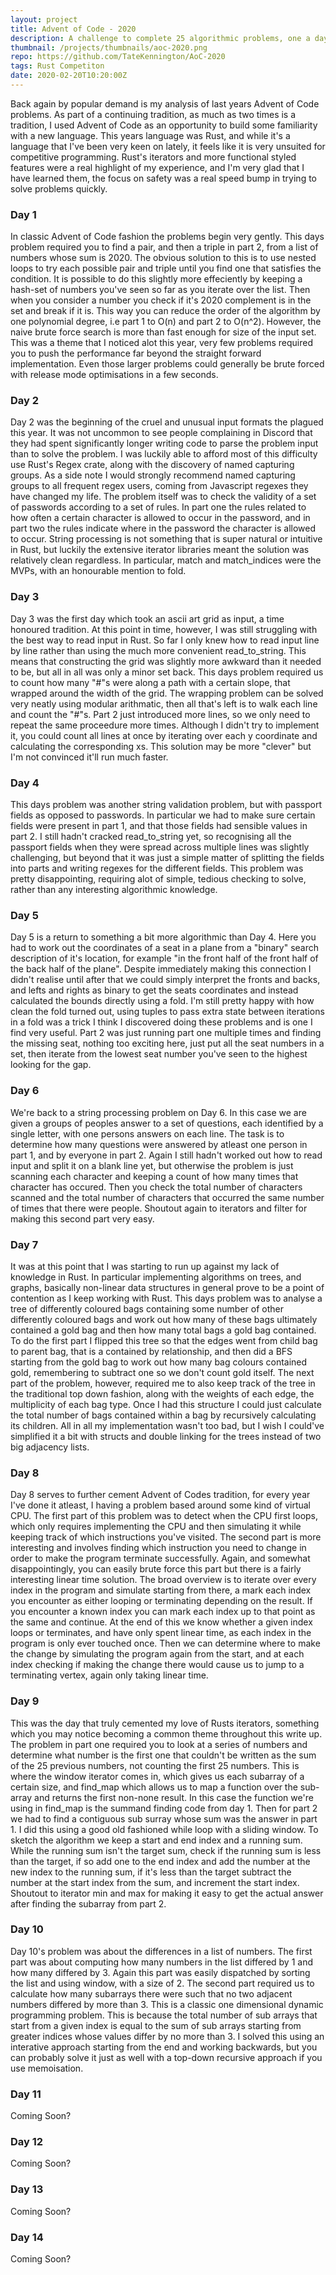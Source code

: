 ```yaml
---
layout: project
title: Advent of Code - 2020
description: A challenge to complete 25 algorithmic problems, one a day during the lead up to Christmas
thumbnail: /projects/thumbnails/aoc-2020.png
repo: https://github.com/TateKennington/AoC-2020
tags: Rust Competiton
date: 2020-02-20T10:20:00Z
---
```

Back again by popular demand is my analysis of last years Advent of Code problems. As part of a continuing tradition, as much as two times is a tradition, I used Advent of Code as an opportunity to build some familiarity with a new language. This years language was Rust, and while it's a language that I've been very keen on lately, it feels like it is very unsuited for competitive programming. Rust's iterators and more functional styled features were a real highlight of my experience, and I'm very glad that I have learned them, the focus on safety was a real speed bump in trying to solve problems quickly.

<h3>Day 1</h3>
In classic Advent of Code fashion the problems begin very gently. This days problem required you to find a pair, and then a triple in part 2, from a list of numbers whose sum is 2020. The obvious solution to this is to use nested loops to try each possible pair and triple until you find one that satisfies the condition. It is possible to do this slightly more effeciently by keeping a hash-set of numbers you've seen so far as you iterate over the list. Then when you consider a number you check if it's 2020 complement is in the set and break if it is. This way you can reduce the order of the algorithm by one polynomial degree, i.e part 1 to O(n) and part 2 to O(n^2). However, the naive brute force search is more than fast enough for size of the input set. This was a theme that I noticed alot this year, very few problems required you to push the performance far beyond the straight forward implementation. Even those larger problems could generally be brute forced with release mode optimisations in a few seconds.

<h3>Day 2</h3>
Day 2 was the beginning of the cruel and unusual input formats the plagued this year. It was not uncommon to see people complaining in Discord that they had spent significantly longer writing code to parse the problem input than to solve the problem. I was luckily able to afford most of this difficulty use Rust's Regex crate, along with the discovery of named capturing groups. As a side note I would strongly recommend named capturing groups to all frequent regex users, coming from Javascript regexes they have changed my life. The problem itself was to check the validity of a set of passwords according to a set of rules. In part one the rules related to how often a certain character is allowed to occur in the password, and in part two the rules indicate where in the password the character is allowed to occur. String processing is not something that is super natural or intuitive in Rust, but luckily the extensive iterator libraries meant the solution was relatively clean regardless. In particular, match and match_indices were the MVPs, with an honourable mention to fold.

<h3>Day 3</h3>
Day 3 was the first day which took an ascii art grid as input, a time honoured tradition. At this point in time, however, I was still struggling with the best way to read input in Rust. So far I only knew how to read input line by line rather than using the much more convenient read_to_string. This means that constructing the grid was slightly more awkward than it needed to be, but all in all was only a minor set back. This days problem required us to count how many "#"s were along a path with a certain slope, that wrapped around the width of the grid. The wrapping problem can be solved very neatly using modular arithmatic, then all that's left is to walk each line and count the "#"s. Part 2 just introduced more lines, so we only need to repeat the same proceedure more times. Although I didn't try to implement it, you could count all lines at once by iterating over each y coordinate and calculating the corresponding xs. This solution may be more "clever" but I'm not convinced it'll run much faster.

<h3>Day 4</h3>
This days problem was another string validation problem, but with passport fields as opposed to passwords. In particular we had to make sure certain fields were present in part 1, and that those fields had sensible values in part 2. I still hadn't cracked read_to_string yet, so recognising all the passport fields when they were spread across multiple lines was slightly challenging, but beyond that it was just a simple matter of splitting the fields into parts and writing regexes for the different fields. This problem was pretty disappointing, requiring alot of simple, tedious checking to solve, rather than any interesting algorithmic knowledge.

<h3>Day 5</h3>
Day 5 is a return to something a bit more algorithmic than Day 4. Here you had to work out the coordinates of a seat in a plane from a "binary" search description of it's location, for example "in the front half of the front half of the back half of the plane". Despite immediately making this connection I didn't realise until after that we could simply interpret the fronts and backs, and lefts and rights as binary to get the seats coordinates and instead calculated the bounds directly using a fold. I'm still pretty happy with how clean the fold turned out, using tuples to pass extra state between iterations in a fold was a trick I think I discovered doing these problems and is one I find very useful. Part 2 was just running part one multiple times and finding the missing seat, nothing too exciting here, just put all the seat numbers in a set, then iterate from the lowest seat number you've seen to the highest looking for the gap.

<h3>Day 6</h3>
We're back to a string processing problem on Day 6. In this case we are given a groups of peoples answer to a set of questions, each identified by a single letter, with one persons answers on each line. The task is to determine how many questions were answered by atleast one person in part 1, and by everyone in part 2. Again I still hadn't worked out how to read input and split it on a blank line yet, but otherwise the problem is just scanning each character and keeping a count of how many times that character has occured. Then you check the total number of characters scanned and the total number of characters that occurred the same number of times that there were people. Shoutout again to iterators and filter for making this second part very easy.

<h3>Day 7</h3>
It was at this point that I was starting to run up against my lack of knowledge in Rust. In particular implementing algorithms on trees, and graphs, basically non-linear data structures in general prove to be a point of contention as I keep working with Rust. This days problem was to analyse a tree of differently coloured bags containing some number of other differently coloured bags and work out how many of these bags ultimately contained a gold bag and then how many total bags a gold bag contained. To do the first part I flipped this tree so that the edges went from child bag to parent bag, that is a contained by relationship, and then did a BFS starting from the gold bag to work out how many bag colours contained gold, remembering to subtract one so we don't count gold itself. The next part of the problem, however, required me to also keep track of the tree in the traditional top down fashion, along with the weights of each edge, the multiplicity of each bag type. Once I had this structure I could just calculate the total number of bags contained within a bag by recursively calculating its children. All in all my implementation wasn't too bad, but I wish I could've simplified it a bit with structs and double linking for the trees instead of two big adjacency lists.

<h3>Day 8</h3>
Day 8 serves to further cement Advent of Codes tradition, for every year I've done it atleast, I having a problem based around some kind of virtual CPU. The first part of this problem was to detect when the CPU first loops, which only requires implementing the CPU and then simulating it while keeping track of which instructions you've visited. The second part is more interesting and involves finding which instruction you need to change in order to make the program terminate successfully. Again, and somewhat disappointingly, you can easily brute force this part but there is a fairly interesting linear time solution. The broad overview is to iterate over every index in the program and simulate starting from there, a mark each index you encounter as either looping or terminating depending on the result. If you encounter a known index you can mark each index up to that point as the same and continue. At the end of this we know whether a given index loops or terminates, and have only spent linear time, as each index in the program is only ever touched once. Then we can determine where to make the change by simulating the program again from the start, and at each index checking if making the change there would cause us to jump to a terminating vertex, again only taking linear time.

<h3>Day 9</h3>
This was the day that truly cemented my love of Rusts iterators, something which you may notice becoming a common theme throughout this write up. The problem in part one required you to look at a series of numbers and determine what number is the first one that couldn't be written as the sum of the 25 previous numbers, not counting the first 25 numbers. This is where the window iterator comes in, which gives us each subarray of a certain size, and find_map which allows us to map a function over the sub-array and returns the first non-none result. In this case the function we're using in find_map is the summand finding code from day 1. Then for part 2 we had to find a contiguous sub surray whose sum was the answer in part 1. I did this using a good old fashioned while loop with a sliding window. To sketch the algorithm we keep a start and end index and a running sum. While the running sum isn't the target sum, check if the running sum is less than the target, if so add one to the end index and add the number at the new index to the running sum, if it's less than the target subtract the number at the start index from the sum, and increment the start index. Shoutout to iterator min and max for making it easy to get the actual answer after finding the subarray from part 2.

<h3>Day 10</h3>
Day 10's problem was about the differences in a list of numbers. The first part was about computing how many numbers in the list differed by 1 and how many differed by 3. Again this part was easily dispatched by sorting the list and using window, with a size of 2. The second part required us to calculate how many subarrays there were such that no two adjacent numbers differed by more than 3. This is a classic one dimensional dynamic programming problem. This is because the total number of sub arrays that start from a given index is equal to the sum of sub arrays starting from greater indices whose values differ by no more than 3. I solved this using an interative approach starting from the end and working backwards, but you can probably solve it just as well with a top-down recursive approach if you use memoisation.

<h3>Day 11</h3>
Coming Soon?

<h3>Day 12</h3>
Coming Soon?

<h3>Day 13</h3>
Coming Soon?

<h3>Day 14</h3>
Coming Soon?